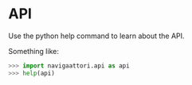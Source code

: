 # API

Use the python help command to learn about the API.

Something like:

```python
>>> import navigaattori.api as api
>>> help(api)
```

